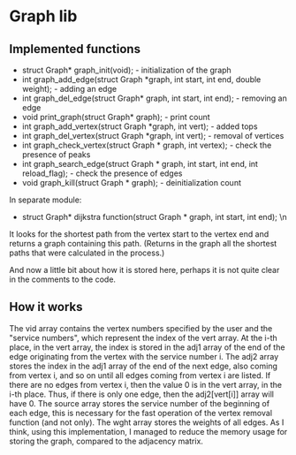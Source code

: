 # Graph lib

## Implemented functions

- struct Graph* graph_init(void); - initialization of the graph
- int graph_add_edge(struct Graph *graph, int start, int end, double weight); - adding an edge
- int graph_del_edge(struct Graph* graph, int start, int end); - removing an edge
- void print_graph(struct Graph* graph); - print count
- int graph_add_vertex(struct Graph *graph, int vert); - added tops
- int graph_del_vertex(struct Graph *graph, int vert); - removal of vertices
- int graph_check_vertex(struct Graph * graph, int vertex); - check the presence of peaks
- int graph_search_edge(struct Graph * graph, int start, int end, int reload_flag); - check the presence of edges
- void graph_kill(struct Graph * graph); - deinitialization count

In separate module:
- struct Graph* dijkstra function(struct Graph * graph, int start, int end); \n

It looks for the shortest path from the vertex start to the vertex end and returns a graph containing this path. 
(Returns in the graph all the shortest paths that were calculated in the process.)

And now a little bit about how it is stored here, perhaps it is not quite clear in the comments to the code.


## How it works

The vid array contains the vertex numbers specified by the user and the "service numbers", which represent the index of the vert array.
At the i-th place, in the vert array, the index is stored in the adj1 array of the end of the edge originating from the vertex with the 
service number i. The adj2 array stores the index in the adj1 array of the end of the next edge, also coming from vertex i, and so on until 
all edges coming from vertex i are listed. If there are no edges from vertex i, then the value 0 is in the vert array, in the i-th place. 
Thus, if there is only one edge, then the adj2[vert[i]] array will have 0. The source array stores the service number of the beginning of 
each edge, this is necessary for the fast operation of the vertex removal function (and not only). The wght array stores the weights of all 
edges. As I think, using this implementation, I managed to reduce the memory usage for storing the graph, compared to the adjacency matrix.
